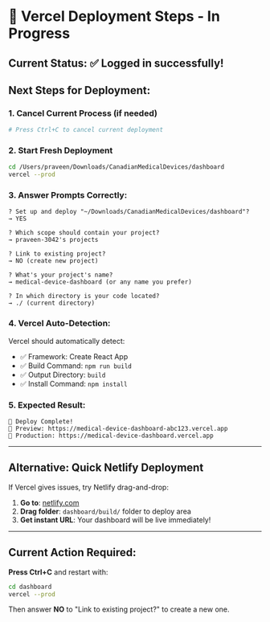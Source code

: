 # 🚀 Vercel Deployment Steps - In Progress

## Current Status: ✅ Logged in successfully!

## Next Steps for Deployment:

### 1. **Cancel Current Process (if needed)**
```bash
# Press Ctrl+C to cancel current deployment
```

### 2. **Start Fresh Deployment**
```bash
cd /Users/praveen/Downloads/CanadianMedicalDevices/dashboard
vercel --prod
```

### 3. **Answer Prompts Correctly:**
```
? Set up and deploy "~/Downloads/CanadianMedicalDevices/dashboard"? 
→ YES

? Which scope should contain your project? 
→ praveen-3042's projects

? Link to existing project? 
→ NO (create new project)

? What's your project's name? 
→ medical-device-dashboard (or any name you prefer)

? In which directory is your code located? 
→ ./ (current directory)
```

### 4. **Vercel Auto-Detection:**
Vercel should automatically detect:
- ✅ Framework: Create React App
- ✅ Build Command: `npm run build`
- ✅ Output Directory: `build`
- ✅ Install Command: `npm install`

### 5. **Expected Result:**
```
🎉 Deploy Complete!
📍 Preview: https://medical-device-dashboard-abc123.vercel.app
📍 Production: https://medical-device-dashboard.vercel.app
```

---

## Alternative: Quick Netlify Deployment

If Vercel gives issues, try Netlify drag-and-drop:

1. **Go to**: [netlify.com](https://netlify.com)
2. **Drag folder**: `dashboard/build/` folder to deploy area
3. **Get instant URL**: Your dashboard will be live immediately!

---

## Current Action Required:

**Press Ctrl+C** and restart with:
```bash
cd dashboard
vercel --prod
```

Then answer **NO** to "Link to existing project?" to create a new one.